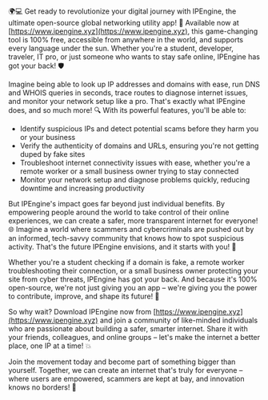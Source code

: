 🌍💻 Get ready to revolutionize your digital journey with IPEngine, the ultimate open-source global networking utility app! 🚀 Available now at [https://www.ipengine.xyz](https://www.ipengine.xyz), this game-changing tool is 100% free, accessible from anywhere in the world, and supports every language under the sun. Whether you're a student, developer, traveler, IT pro, or just someone who wants to stay safe online, IPEngine has got your back! 🛡️

Imagine being able to look up IP addresses and domains with ease, run DNS and WHOIS queries in seconds, trace routes to diagnose internet issues, and monitor your network setup like a pro. That's exactly what IPEngine does, and so much more! 🔍 With its powerful features, you'll be able to:

* Identify suspicious IPs and detect potential scams before they harm you or your business
* Verify the authenticity of domains and URLs, ensuring you're not getting duped by fake sites
* Troubleshoot internet connectivity issues with ease, whether you're a remote worker or a small business owner trying to stay connected
* Monitor your network setup and diagnose problems quickly, reducing downtime and increasing productivity

But IPEngine's impact goes far beyond just individual benefits. By empowering people around the world to take control of their online experiences, we can create a safer, more transparent internet for everyone! 🌐 Imagine a world where scammers and cybercriminals are pushed out by an informed, tech-savvy community that knows how to spot suspicious activity. That's the future IPEngine envisions, and it starts with you! 💪

Whether you're a student checking if a domain is fake, a remote worker troubleshooting their connection, or a small business owner protecting your site from cyber threats, IPEngine has got your back. And because it's 100% open-source, we're not just giving you an app – we're giving you the power to contribute, improve, and shape its future! 🤝

So why wait? Download IPEngine now from [https://www.ipengine.xyz](https://www.ipengine.xyz) and join a community of like-minded individuals who are passionate about building a safer, smarter internet. Share it with your friends, colleagues, and online groups – let's make the internet a better place, one IP at a time! 💥

Join the movement today and become part of something bigger than yourself. Together, we can create an internet that's truly for everyone – where users are empowered, scammers are kept at bay, and innovation knows no borders! 🌟